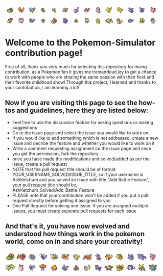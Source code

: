 <img src="pokemon/front/1.png"/> <img src="pokemon/front/4.png"/> <img src="pokemon/front/7.png"/> <img src="pokemon/front/10.png"/> <img src="pokemon/front/13.png"/> <img src="pokemon/front/16.png"/> <img src="pokemon/front/19.png"/> <img src="pokemon/front/21.png"/> <img src="pokemon/front/23.png"/> <img src="pokemon/front/25.png"/> <img src="pokemon/front/27.png"/> <img src="pokemon/front/29.png"/> <img src="pokemon/front/32.png"/> <img src="pokemon/front/35.png"/> <img src="pokemon/front/37.png"/> <img src="pokemon/front/39.png"/> <img src="pokemon/front/41.png"/> <img src="pokemon/front/43.png"/> <img src="pokemon/front/46.png"/> <img src="pokemon/front/48.png"/> <img src="pokemon/front/50.png"/> <img src="pokemon/front/52.png"/> <img src="pokemon/front/54.png"/> <img src="pokemon/front/56.png"/> <img src="pokemon/front/58.png"/> <img src="pokemon/front/60.png"/> <img src="pokemon/front/63.png"/> <img src="pokemon/front/66.png"/> 
# Welcome to the Pokemon-Simulator contribution page!
First of all, thank you very much for selecting this repository for maing contribution, as a Pokemon fan it gives me tremandoud joy to get a chance to work with people who are sharing the same passion with their field and their favorite childhood show!
Through this project, I learned and thanks to your contribution, I am learning a lot! 



## Now if you are visiting this page to see the how-tos and guidelines, here they are listed below:
* Feel free to use the discussion feature for asking questions or making suggestions
* Go to the issue page and select the issue you would like to work on
* If you would like to add something which is not addressed, create a new issue and decribe the feature and whether you would like to work on it
* Write a comment requesting assignment on the issue page and once you get the permission, fork the repository
* once you have made the modifications and solved/added as per the issue, create a pull request
* NOTE that the pull request title should be of format: YOUR_USERNAME_SOLVED/ISSUE_TITLE, so if your username is AshKetchum and you solved an Issue with title "Add Battle Feature", your pull request title should be, AshKetchum_Solved/Add_Battle_Feature
* PLEASE note that your contribution won't be added if you put a pull request directly before getting it assigned to you
* One Pull Request for solving one Issue: if you are assigned multiple issues, you must create seperate pull requests for each issue

## And that's it, you have now evolved and understood how things work in the pokemon world, come on in and share your creativity! 
<img src="pokemon/front/3.png"/> <img src="pokemon/front/6.png"/> <img src="pokemon/front/9.png"/> <img src="pokemon/front/12.png"/> <img src="pokemon/front/15.png"/> <img src="pokemon/front/18.png"/> <img src="pokemon/front/20.png"/> <img src="pokemon/front/22.png"/> <img src="pokemon/front/24.png"/> <img src="pokemon/front/26.png"/> <img src="pokemon/front/28.png"/> <img src="pokemon/front/31.png"/> <img src="pokemon/front/34.png"/> <img src="pokemon/front/36.png"/> <img src="pokemon/front/38.png"/> <img src="pokemon/front/40.png"/> <img src="pokemon/front/42.png"/> <img src="pokemon/front/45.png"/> <img src="pokemon/front/47.png"/> <img src="pokemon/front/49.png"/> <img src="pokemon/front/51.png"/> <img src="pokemon/front/53.png"/> <img src="pokemon/front/55.png"/> <img src="pokemon/front/57.png"/> <img src="pokemon/front/59.png"/> <img src="pokemon/front/62.png"/> <img src="pokemon/front/65.png"/> <img src="pokemon/front/68.png"/>
